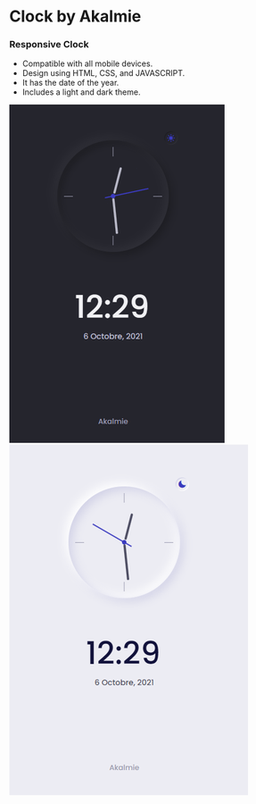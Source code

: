 # Clock by Akalmie

### Responsive Clock

- Compatible with all mobile devices.
- Design using HTML, CSS, and JAVASCRIPT.
- It has the date of the year.
- Includes a light and dark theme.

![Clock Dark Mode](images/darkmode.PNG)
![Clock Light Mode](images/lightmode.png)

